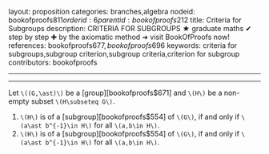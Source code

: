 layout: proposition
categories: branches,algebra
nodeid: bookofproofs$811
orderid: 6
parentid: bookofproofs$212
title: Criteria for Subgroups
description: CRITERIA FOR SUBGROUPS ★ graduate maths ✔ step by step ✚ by the axiomatic method ➜ visit BookOfProofs now!
references: bookofproofs$677,bookofproofs$696
keywords: criteria for subgroups,subgroup criterion,subgroup criteria,criterion for subgroup
contributors: bookofproofs

---


---

Let `\((G,\ast)\)` be a [group][bookofproofs$671] and `\(H\)` be a non-empty subset `\(H\subseteq G\)`. 

1. `\(H\)` is of a  [subgroup][bookofproofs$554] of `\(G\)`, if and only if `\(a\ast b^{-1}\in H\)` for all `\(a,b\in H\)`.
1. `\(H\)` is of a  [subgroup][bookofproofs$554] of `\(G\)`, if and only if `\(a\ast b^{-1}\in H\)` for all `\(a,b\in H\)`.
